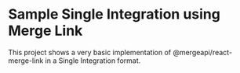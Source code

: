 # Sample Single Integration using Merge Link

This project shows a very basic implementation of @mergeapi/react-merge-link in a Single Integration format.
